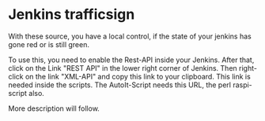# Jenkins trafficsign

With these source, you have a local control, if the state of your jenkins has gone red or is still green.

To use this, you need to enable the Rest-API inside your Jenkins. After that, click on the Link "REST API" in the lower right corner of Jenkins. Then right-click on the link "XML-API" and copy this link to your clipboard.
This link is needed inside the scripts. The AutoIt-Script needs this URL, the perl raspi-script also.

More description will follow.
